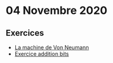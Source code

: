 # 04 Novembre 2020

## Exercices

* [La machine de Von Neumann](von-neumann.md)
* [Exercice addition bits](addition-bits.md)
